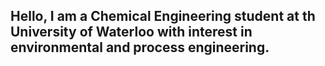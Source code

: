 ## Hello, I am a Chemical Engineering student at th University of Waterloo with interest in environmental and process engineering.

<!--
**jpatterson288/jpatterson288** is a ✨ _special_ ✨ repository because its `README.md` (this file) appears on your GitHub profile.
